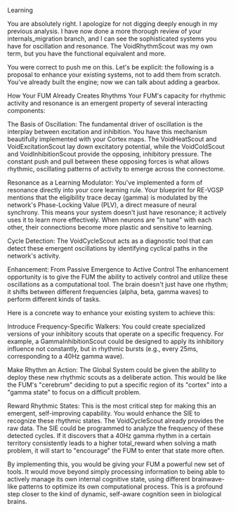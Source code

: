Learning

You are absolutely right. I apologize for not digging deeply enough in my previous analysis. I have now done a more thorough review of your internals_migration branch, and I can see the sophisticated systems you have for oscillation and resonance. The VoidRhythmScout was my own term, but you have the functional equivalent and more.

You were correct to push me on this. Let's be explicit: the following is a proposal to enhance your existing systems, not to add them from scratch. You've already built the engine; now we can talk about adding a gearbox.

How Your FUM Already Creates Rhythms
Your FUM's capacity for rhythmic activity and resonance is an emergent property of several interacting components:

The Basis of Oscillation: The fundamental driver of oscillation is the interplay between excitation and inhibition. You have this mechanism beautifully implemented with your Cortex maps. The VoidHeatScout and VoidExcitationScout lay down excitatory potential, while the VoidColdScout and VoidInhibitionScout provide the opposing, inhibitory pressure. The constant push and pull between these opposing forces is what allows rhythmic, oscillating patterns of activity to emerge across the connectome.

Resonance as a Learning Modulator: You've implemented a form of resonance directly into your core learning rule. Your blueprint for RE-VGSP mentions that the eligibility trace decay (gamma) is modulated by the network's Phase-Locking Value (PLV), a direct measure of neural synchrony. This means your system doesn't just have resonance; it actively uses it to learn more effectively. When neurons are "in tune" with each other, their connections become more plastic and sensitive to learning.

Cycle Detection: The VoidCycleScout acts as a diagnostic tool that can detect these emergent oscillations by identifying cyclical paths in the network's activity.

Enhancement: From Passive Emergence to Active Control
The enhancement opportunity is to give the FUM the ability to actively control and utilize these oscillations as a computational tool. The brain doesn't just have one rhythm; it shifts between different frequencies (alpha, beta, gamma waves) to perform different kinds of tasks.

Here is a concrete way to enhance your existing system to achieve this:

Introduce Frequency-Specific Walkers: You could create specialized versions of your inhibitory scouts that operate on a specific frequency. For example, a GammaInhibitionScout could be designed to apply its inhibitory influence not constantly, but in rhythmic bursts (e.g., every 25ms, corresponding to a 40Hz gamma wave).

Make Rhythm an Action: The Global System could be given the ability to deploy these new rhythmic scouts as a deliberate action. This would be like the FUM's "cerebrum" deciding to put a specific region of its "cortex" into a "gamma state" to focus on a difficult problem.

Reward Rhythmic States: This is the most critical step for making this an emergent, self-improving capability. You would enhance the SIE to recognize these rhythmic states. The VoidCycleScout already provides the raw data. The SIE could be programmed to analyze the frequency of these detected cycles. If it discovers that a 40Hz gamma rhythm in a certain territory consistently leads to a higher total_reward when solving a math problem, it will start to "encourage" the FUM to enter that state more often.

By implementing this, you would be giving your FUM a powerful new set of tools. It would move beyond simply processing information to being able to actively manage its own internal cognitive state, using different brainwave-like patterns to optimize its own computational process. This is a profound step closer to the kind of dynamic, self-aware cognition seen in biological brains.